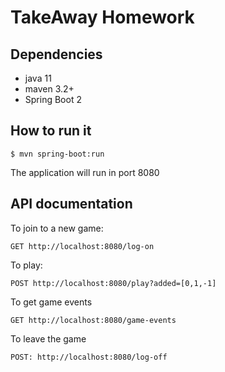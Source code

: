 # TakeAway Homework

## Dependencies

- java 11
- maven 3.2+
- Spring Boot 2
 
## How to run it

	$ mvn spring-boot:run

The application will run in port 8080

## API documentation

To join to a new game:

	GET http://localhost:8080/log-on

To play:

	POST http://localhost:8080/play?added=[0,1,-1]

To get game events

	GET http://localhost:8080/game-events

To leave the game
	
	POST: http://localhost:8080/log-off

